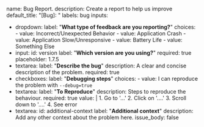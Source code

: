 name: Bug Report. 
description: Create a report to help us improve
default_title: "[Bug]: "
labels: bug
inputs:
- dropdown:
    label: "**What type of feedback are you reporting?**"
    choices:
      - value: Incorrect/Unexpected Behavior
      - value: Application Crash
      - value: Application Slow/Unresponsive
      - value: Battery Life
      - value: Something Else
- input:
    id: version
    label: "**Which version are you using?**"
    required: true
    placeholder: 1.7.5
- textarea:
    label: "**Describe the bug**"
    description: A clear and concise description of the problem.
    required: true
- checkboxes:
    label: "**Debugging steps**"
    choices:
      - value: I can reproduce the problem with `--debug=true`
- textarea:
    label: "**To Reproduce**"
    description: Steps to reproduce the behaviour.
    required: true
    value: |
      1. Go to '...'
      2. Click on '....'
      3. Scroll down to '....'
      4. See error
- textarea:
    id: additional-context
    label: "**Additional context**"
    description: Add any other context about the problem here.
issue_body: false

